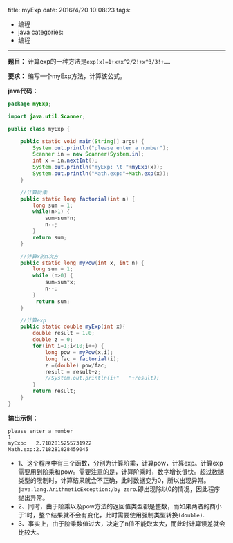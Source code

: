 title: myExp
date: 2016/4/20 10:08:23
tags:
- 编程
- java
categories:
- 编程
---

**题目：** 计算exp的一种方法是`exp(x)=1+x+x^2/2!+x^3/3!+……`

**要求：** 编写一个myExp方法，计算该公式。

<!-- more -->

**java代码：**

```java
package myExp;

import java.util.Scanner;

public class myExp {

    public static void main(String[] args) {
        System.out.println("please enter a number");
        Scanner in = new Scanner(System.in);
        int x = in.nextInt();
        System.out.println("myExp: \t "+myExp(x));
        System.out.println("Math.exp:"+Math.exp(x));
    }

    //计算阶乘
    public static long factorial(int n) {
        long sum = 1;
        while(n>1) {
            sum=sum*n;
            n--;
        }
        return sum;
    }

    //计算x的n次方
    public static long myPow(int x, int n) {
        long sum = 1;
        while (n>0) {
            sum=sum*x;
            n--;    
        }
         return sum;   
    }

    //计算exp
    public static double myExp(int x){
        double result = 1.0;
        double z = 0;
        for(int i=1;i<10;i++) {
            long pow = myPow(x,i);
            long fac = factorial(i);
            z =(double) pow/fac;
            result = result+z;
            //System.out.println(i+"   "+result);
        }
        return result;
    }
}

```

**输出示例：**
```
please enter a number
1
myExp: 	 2.7182815255731922
Math.exp:2.718281828459045

```

- 1、这个程序中有三个函数，分别为计算阶乘，计算pow，计算exp。计算exp需要用到阶乘和pow。需要注意的是，计算阶乘时，数字增长很快。超过数据类型的限制时，计算结果就会不正确，此时数据变为0，所以出现异常。`java.lang.ArithmeticException:/by zero`.即出现除以0的情况，因此程序抛出异常。
- 2、同时，由于阶乘以及pow方法的返回值类型都是整数，而如果两者的商小于1时，整个结果就不会有变化，此时需要使用强制类型转换`(double)`.
- 3、事实上，由于阶乘数值过大，决定了n值不能取太大，而此时计算误差就会比较大。

